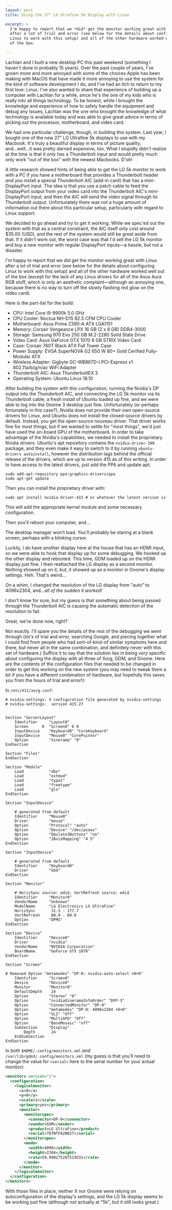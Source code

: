 ```yaml
---
layout: post
title: Using the 27" LG Utrafine 5k Display with Linux

excerpt: >
  I'm happy to report that we *did* get the monitor working great with Linux
  after a lot of trial and error (see below for the details about configuring
  Linux to work with this setup) and all of the other hardware worked well out
  of the box.

---
```


Lachlan and I built a new desktop PC this past weekend (something I haven't done
in probably 15 years). Over the past couple of years, I've grown more and more
annoyed with some of the choices Apple has been making with MacOS that have made
it more annoying to use the system for the kind of software development I do,
and I've had an itch to return to my first love: Linux. I've also wanted to
share that experience of building up a computer with Lachlan for a while, since
he's the one of my kids who is really into all things technology. To be honest,
while I brought the knowledge and experience of how to safely handle the
equipment and debug any issues, Lachlan was the one who brought the knowledge of
what technology is available today and was able to give great advice in terms of
picking out the processor, motherboard, and video card.

We had one particular challenge, though, in building this system. Last year, I
bought one of the new 27" LG Ultrafine 5k displays to use with my Macbook. It's
truly a beautiful display in terms of picture quality, and...well...it was
pretty darned expensive, too. What I stupidly didn't realize at the time is that
it *only* has a Thunderbolt input and would pretty much only work "out of the
box" with the newest Macbooks. D'oh!

A little research showed hints of being able to get the LG 5k monitor to work
with a PC if you have a motherboard that provides a Thunderbolt header *and* you
install a special Thunderbolt AIC (add-in card) that has a mini-DisplayPort
input. The idea is that you use a patch cable to feed the DisplayPort output
from your video card into the Thunderbolt AIC's mini-DisplayPort input, and then
the AIC will send the video signal through its Thunderbolt output. Unfortunately
there was not a huge amount of information out there about this particular
setup, particularly with regard to Linux support.

We decided to go ahead and try to get it working. While we spec'ed out the
system with that as a central constraint, the AIC itself only cost around $35.00
(USD), and the rest of the system would still be great aside from that. If it
didn't work out, the worst case was that I'd sell the LG 5k monitor and buy a
new monitor with regular DisplayPort inputs—a hassle, but not a disaster.

I'm happy to report that we *did* get the monitor working great with Linux after
a lot of trial and error (see below for the details about configuring Linux to
work with this setup) and all of the other hardware worked well out of the box
(except for the lack of any Linux drivers for all of the Asus Aura RGB stuff,
which is only an aesthetic complaint—although an annoying one, because there is
no way to turn off the slowly flashing red glow on the video card).

Here is the part-list for the build:

* CPU: Intel Core i9-9900k 5.0 GHz
* CPU Cooler: Noctua NH-D15 82.5 CFM CPU Cooler
* Motherboard: Asus Prime Z390-A ATX LGA1151
* Memory: Corsair Vengeance LPX 16 GB (2 x 8 GB) DDR4-3000
* Storage: Samsung 970 Evo 250 GB M.2-2280 Solid State Drive
* Video Card: Asus GeForce GTX 1070 8 GB STRIX Video Card
* Case: Corsair 760T Black ATX Full Tower Case
* Power Supply: EVGA SuperNOVA G2 650 W 80+ Gold Cerified Fully-Modular ATX
* Wireless Adapter: Gigbyte GC-WB867D-I PCI-Express x1 802.11a/b/g/n/ac WiFi
    Adapter
* Thunderbolt AIC: Asus ThunderboltEX 3
* Operating System: Ubuntu Linux 18.10

After building the system with this configuration, running the Nvidia's DP
output into the Thunderbolt AIC, and connecting the LG 5k monitor via its
Thunderbolt cable, a fresh install of Ubuntu loaded up fine, and we were able to
log into the Gnome 3 desktop just fine. Unfortunately (or perhaps fortunately in
this case?), Nvidia does not provide their own open-source drivers for Linux,
and Ubuntu does not install the closed-source drivers by default. Instead, you
get the open-source nouveau driver. That driver works fine for most things, but
if we wanted to settle for "most things", we'd just have used the on-board GPU
of the motherboard. In order to take advantage of the Nvidia's capabilities, we
needed to install the proprietary Nvidia drivers. Ubuntu's apt repository
contains the `nvidia-driver-390` package, and they even make it easy to switch
to it by running `ubuntu-drivers autoinstall`, however the distribution lags
behind the official release of the drivers, which are up to version 415 as of
this writing. In order to have access to the latest drivers, just add the PPA
and update apt:

```
sudo add-apt-repository ppa:graphics-drivers/ppa
sudo apt-get update
```

Then you can install the proprietary driver with:

```
sudo apt install nvidia-driver-415 # or whatever the latest version is
```

This will add the appropriate kernel module and some necessary configuration.

Then you'll reboot your computer, and...

The desktop manager won't load. You'll probably be staring at a blank screen,
perhaps with a blinking cursor.

Luckily, I do have another display here at the house that has an HDMI input, so
we were able to hook that display up for some debugging. We hooked up the other
display and rebooted. This time, GDM loaded up on the HDMI display just fine. I
then reattached the LG display as a second monitor. Nothing showed up on it,
*but*, it showed up as a monitor in Gnome's display settings. Heh. That's
weird...

On a whim, I changed the resolution of the LG display from "auto" to 4096x2304,
and..._all of the sudden it worked!_

I don't know for sure, but my guess is that something about being passed through
the Thunderbolt AIC is causing the automatic detection of the resolution to
fail.

Great, we're done now, right?

Not exactly. I'll spare you the details of the rest of the debugging we went
through (*lot's* of trial and error, searching Google, and piecing together what
I could find from people who had sort-of-kind-of similar symptoms here and
there, but never all in the same combination, and definitely never with this set
of hardware.) Suffice it to say that the solution lies in being *very* specific
about configuring the display with all three of Xorg, GDM, and Gnome. Here are
the contents of the configuration files that needed to be changed in order to
get this working on the new system (you may need to tweak them a bit if you have
a different combination of hardware, but hopefully this saves you from the hours
of trial and error!):

In `/etc/X11/xorg.conf`:

```
# nvidia-settings: X configuration file generated by nvidia-settings
# nvidia-settings:  version 415.27


Section "ServerLayout"
    Identifier     "Layout0"
    Screen      0  "Screen0" 0 0
    InputDevice    "Keyboard0" "CoreKeyboard"
    InputDevice    "Mouse0" "CorePointer"
    Option         "Xinerama" "0"
EndSection

Section "Files"
EndSection

Section "Module"
    Load           "dbe"
    Load           "extmod"
    Load           "type1"
    Load           "freetype"
    Load           "glx"
EndSection

Section "InputDevice"

    # generated from default
    Identifier     "Mouse0"
    Driver         "mouse"
    Option         "Protocol" "auto"
    Option         "Device" "/dev/psaux"
    Option         "Emulate3Buttons" "no"
    Option         "ZAxisMapping" "4 5"
EndSection

Section "InputDevice"

    # generated from default
    Identifier     "Keyboard0"
    Driver         "kbd"
EndSection

Section "Monitor"

    # HorizSync source: edid, VertRefresh source: edid
    Identifier     "Monitor0"
    VendorName     "Unknown"
    ModelName      "LG Electronics LG UltraFine"
    HorizSync       31.5 - 177.7
    VertRefresh     60.0 - 60.0
    Option         "DPMS"
EndSection

Section "Device"
    Identifier     "Device0"
    Driver         "nvidia"
    VendorName     "NVIDIA Corporation"
    BoardName      "GeForce GTX 1070"
EndSection

Section "Screen"

# Removed Option "metamodes" "DP-0: nvidia-auto-select +0+0"
    Identifier     "Screen0"
    Device         "Device0"
    Monitor        "Monitor0"
    DefaultDepth    24
    Option         "Stereo" "0"
    Option         "nvidiaXineramaInfoOrder" "DFP-3"
    Option         "ConnectedMonitor" "DP-0"
    Option         "metamodes" "DP-0: 4096x2304 +0+0"
    Option         "SLI" "Off"
    Option         "MultiGPU" "Off"
    Option         "BaseMosaic" "off"
    SubSection     "Display"
        Depth       24
    EndSubSection
EndSection
```

In *both* `$HOME/.config/monitors.xml` *and*
`/var/lib/gdm3/.config/monitors.xml` (my guess is that you'll need to change the
value for `<serial>` here to the serial number for your actual monitor):

```xml
<monitors version="2">
  <configuration>
    <logicalmonitor>
      <x>0</x>
      <y>0</y>
      <scale>1</scale>
      <primary>yes</primary>
      <monitor>
        <monitorspec>
          <connector>DP-0</connector>
          <vendor>GSM</vendor>
          <product>LG UltraFine</product>
          <serial>707NTFA2N827</serial>
        </monitorspec>
        <mode>
          <width>4096</width>
          <height>2304</height>
          <rate>59.999275207519531</rate>
        </mode>
      </monitor>
    </logicalmonitor>
  </configuration>
</monitors>
```

With those files in place, neither X nor Gnome were relying on autoconfiguration
of the display's settings, and the LG 5k display seems to be working just fine
(although not actually at "5k", but it still looks great.)
